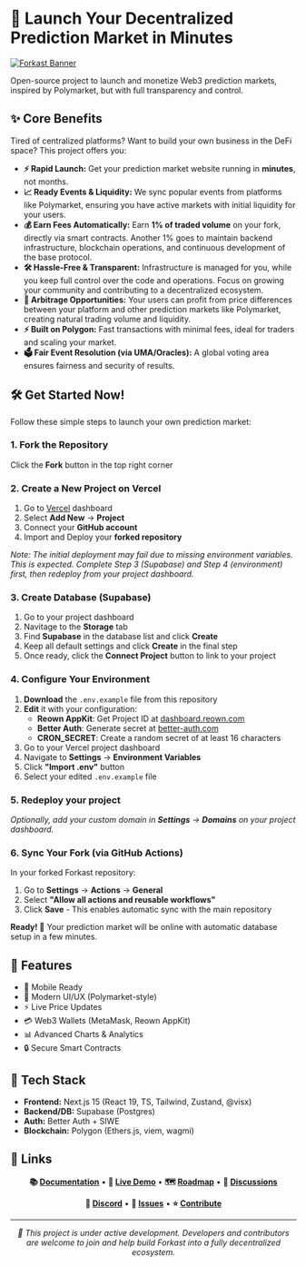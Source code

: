 # 🚀 Launch Your Decentralized Prediction Market in Minutes

[![Forkast Banner](https://i.imgur.com/G9wM4Na.png)](https://forka.st)

Open-source project to launch and monetize Web3 prediction markets, inspired by Polymarket, but with full transparency and control.

## ✨ Core Benefits

Tired of centralized platforms? Want to build your own business in the DeFi space? This project offers you:

- **⚡ Rapid Launch:** Get your prediction market website running in **minutes**, not months.
- **📈 Ready Events & Liquidity:** We sync popular events from platforms like Polymarket, ensuring you have active markets with initial liquidity for your users.
- **💰 Earn Fees Automatically:** Earn **1% of traded volume** on your fork, directly via smart contracts. Another 1% goes to maintain backend infrastructure, blockchain operations, and continuous development of the base protocol.
- **🛠️ Hassle-Free & Transparent:** Infrastructure is managed for you, while you keep full control over the code and operations. Focus on growing your community and contributing to a decentralized ecosystem.
- **💸 Arbitrage Opportunities:** Your users can profit from price differences between your platform and other prediction markets like Polymarket, creating natural trading volume and liquidity.
- **⚡ Built on Polygon:** Fast transactions with minimal fees, ideal for traders and scaling your market.
- **🗳️ Fair Event Resolution (via UMA/Oracles):** A global voting area ensures fairness and security of results.

## 🛠️ Get Started Now!

Follow these simple steps to launch your own prediction market:

### 1. Fork the Repository

Click the **Fork** button in the top right corner

### 2. Create a New Project on Vercel

1. Go to [Vercel](https://vercel.com) dashboard
2. Select **Add New** → **Project**
3. Connect your **GitHub account**
4. Import and Deploy your **forked repository**

*Note: The initial deployment may fail due to missing environment variables. This is expected.
Complete Step 3 (Supabase) and Step 4 (environment) first, then redeploy from your project dashboard.*

### 3. Create Database (Supabase)

   1. Go to your project dashboard
   2. Navitage to the **Storage** tab
   3. Find **Supabase** in the database list and click **Create**
   4. Keep all default settings and click **Create** in the final step
   5. Once ready, click the **Connect Project** button to link to your project

### 4. Configure Your Environment

   1. **Download** the `.env.example` file from this repository
   2. **Edit** it with your configuration:
      - **Reown AppKit**: Get Project ID at [dashboard.reown.com](https://dashboard.reown.com)
      - **Better Auth**: Generate secret at [better-auth.com](https://www.better-auth.com/docs/installation#set-environment-variables)
      - **CRON_SECRET**: Create a random secret of at least 16 characters
   3. Go to your Vercel project dashboard
   4. Navigate to **Settings** → **Environment Variables**
   5. Click **"Import .env"** button
   6. Select your edited `.env.example` file

### 5. Redeploy your project

*Optionally, add your custom domain in **Settings** → **Domains** on your project dashboard.*

### 6. Sync Your Fork (via GitHub Actions)

In your forked Forkast repository:
1. Go to **Settings** → **Actions** → **General**
2. Select **"Allow all actions and reusable workflows"**
3. Click **Save** - This enables automatic sync with the main repository

**Ready! 🎉** Your prediction market will be online with automatic database setup in a few minutes.

## 🎯 Features
- 📱 Mobile Ready
- 🎨 Modern UI/UX (Polymarket-style)
- ⚡ Live Price Updates
- 💳 Web3 Wallets (MetaMask, Reown AppKit)
- 📊 Advanced Charts & Analytics
- 🔒 Secure Smart Contracts

## 🔧 Tech Stack

- **Frontend:** Next.js 15 (React 19, TS, Tailwind, Zustand, @visx)
- **Backend/DB:** Supabase (Postgres)
- **Auth:** Better Auth + SIWE
- **Blockchain:** Polygon (Ethers.js, viem, wagmi)

## 🔗 Links

<div align="center">

**📚 [Documentation](https://forka.st/docs/users)** •
**🚀 [Live Demo](https://forka.st)** •
**🗺️ [Roadmap](https://github.com/orgs/forkast-prediction-market/discussions/51)** •
**💬 [Discussions](https://github.com/orgs/forkast-prediction-market/discussions)**

**📱 [Discord](https://discord.gg/JVFARMzQ)** •
**🐛 [Issues](https://github.com/forkast-prediction-market/forkast-prediction-market/issues)** •
**⭐ [Contribute](https://github.com/forkast-prediction-market/forkast-prediction-market/blob/main/CONTRIBUTING.md)**

---
*🚧 This project is under active development.
Developers and contributors are welcome to join and help build Forkast into a fully decentralized ecosystem.*
</div>

